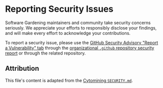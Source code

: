 # Reporting Security Issues

Software Gardening maintainers and community take security concerns seriously.
We appreciate your efforts to responsibly disclose your findings, and will make every effort to acknowledge your contributions.

To report a security issue, please use the [GitHub Security Advisory "Report a Vulnerability" tab](https://docs.github.com/en/code-security/security-advisories/guidance-on-reporting-and-writing-information-about-vulnerabilities/privately-reporting-a-security-vulnerability) through the [organizational `.github` repository security report](https://github.com/software-gardening/.github/security/advisories/new) or through the related repository.

## Attribution

This file's content is adapted from the [Cytomining `SECURITY.md`](https://github.com/cytomining/.github/blob/main/SECURITY.md).
